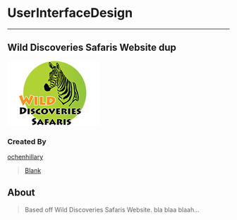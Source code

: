 
# __UserInterfaceDesign__
___
## Wild Discoveries Safaris Website dup

![logo](./favicon.ico)

### Created By

  [ochenhillary](https://github.com/occn8)
  > [Blank](https://...mysite..)


## About

> Based off Wild Discoveries Safaris Website.
> bla blaa blaah...


